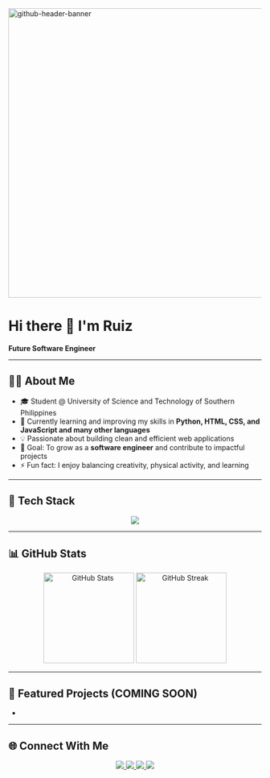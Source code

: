 <img width="2125" height="575" alt="github-header-banner" src="https://github.com/user-attachments/assets/dfafc126-d864-4db5-a03b-27ec6b02d27f" />

# Hi there 👋 I'm Ruiz  
**Future Software Engineer**  

---

## 🧑‍💻 About Me  
- 🎓 Student @ University of Science and Technology of Southern Philippines
- 🌱 Currently learning and improving my skills in **Python, HTML, CSS, and JavaScript and many other languages**  
- 💡 Passionate about building clean and efficient web applications  
- 🎯 Goal: To grow as a **software engineer** and contribute to impactful projects  
- ⚡ Fun fact: I enjoy balancing creativity, physical activity, and learning  

---

## 🚀 Tech Stack  
<p align="center">
  <img src="https://skillicons.dev/icons?i=html,css,javascript,react,electron,nodejs,python,cpp,godot" />
</p>

---

## 📊 GitHub Stats  
<p align="center">
  <img src="https://github-readme-stats.vercel.app/api?username=sagosaruiz1&show_icons=true&theme=tokyonight" alt="GitHub Stats" height="180em" />
  <img src="https://streak-stats.demolab.com?user=sagosaruiz1&theme=tokyonight" alt="GitHub Streak" height="180em" />
</p>

---

## 📂 Featured Projects  (COMING SOON)
-

---

## 🌐 Connect With Me  
<p align="center">
  <a href="https://linkedin.com/in/ruiz-sagosa-136041307" target="_blank">
    <img src="https://img.shields.io/badge/LinkedIn-0A66C2?style=for-the-badge&logo=linkedin&logoColor=white" />
  </a>
  <a href="mailto:ruizsagosa1@gmail.com">
    <img src="https://img.shields.io/badge/Email-D14836?style=for-the-badge&logo=gmail&logoColor=white" />
  </a>
  <a href="https://instagram.com/ruizsagosa_" target="_blank">
    <img src="https://img.shields.io/badge/Instagram-E4405F?style=for-the-badge&logo=instagram&logoColor=white" />
  </a>
  <a href="https://facebook.com/sagosaruiz" target="_blank">
    <img src="https://img.shields.io/badge/Facebook-1877F2?style=for-the-badge&logo=facebook&logoColor=white" />
  </a>
</p>
